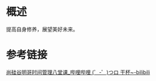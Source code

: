 # 概述

提高自身修养，展望美好未来。

# 参考链接

[尚硅谷明哥时间管理八堂课_哔哩哔哩 (゜-゜)つロ 干杯~-bilibili](https://www.bilibili.com/video/av59799615)